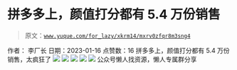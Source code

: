 # 拼多多上，颜值打分都有 5.4 万份销售

> 原文：[`www.yuque.com/for_lazy/xkrm14/mxrv0zfqr8m3sng4`](https://www.yuque.com/for_lazy/xkrm14/mxrv0zfqr8m3sng4)

<ne-p id="u45f424f4" data-lake-id="u45f424f4"><ne-text id="u3fda228a">作者： 李厂长</ne-text></ne-p> <ne-p id="u09c07c79" data-lake-id="u09c07c79"><ne-text id="ud24ce34d">日期：2023-01-16</ne-text></ne-p> <ne-p id="u3b0563d7" data-lake-id="u3b0563d7"><ne-text id="u87a3a8ca">点赞数：</ne-text><ne-text id="uc4d6eb39" ne-bold="true">16</ne-text></ne-p> <ne-hole id="ub3c0f8ac" data-lake-id="ub3c0f8ac"><ne-card data-card-name="hr" data-card-type="block" id="Bfd6G" data-event-boundary="card"><ne-p id="ub3842058" data-lake-id="ub3842058"><ne-text id="uf65d9554">拼多多上，颜值打分都有 5.4 万份销售，太疯狂了</ne-text></ne-p> <ne-p id="ue930224a" data-lake-id="ue930224a"><ne-card data-card-name="image" data-card-type="inline" id="niUVz" data-event-boundary="card">![](img/b6b2aa97fc1c26d3ccb63a640eddb059.png)</ne-card></ne-p> <ne-p id="u88f430db" data-lake-id="u88f430db"><ne-card data-card-name="image" data-card-type="inline" id="SZyOd" data-event-boundary="card">![](img/3c830aea1df72962ffe18c2fe49a1e0a.png)</ne-card></ne-p> <ne-p id="ua62345e8" data-lake-id="ua62345e8"><ne-card data-card-name="image" data-card-type="inline" id="lFd5O" data-event-boundary="card">![](img/558aefb38a9c2760154ffec3edd1a67e.png)</ne-card></ne-p> <ne-p id="u7b9084e1" data-lake-id="u7b9084e1"><ne-card data-card-name="image" data-card-type="inline" id="YaNst" data-event-boundary="card">![](img/cd65bec2a6f8433c6c05033c1de787c5.png)</ne-card></ne-p> <ne-p id="u7bd73eb5" data-lake-id="u7bd73eb5"><ne-card data-card-name="image" data-card-type="inline" id="Ouu1C" data-event-boundary="card">![](img/d523c0c179072cce3c47075abfccc684.png)</ne-card></ne-p> <ne-hole id="u1a100054" data-lake-id="u1a100054"><ne-card data-card-name="hr" data-card-type="block" id="NlKNv" data-event-boundary="card"><ne-p id="ua3685694" data-lake-id="ua3685694"><ne-text id="u726acb55">公众号懒人找资源，懒人专属群分享</ne-text></ne-p></ne-card></ne-hole></ne-card></ne-hole>
